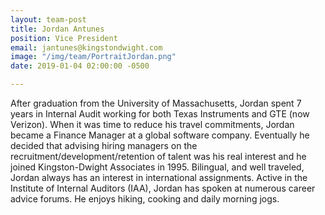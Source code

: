 ```yaml
---
layout: team-post
title: Jordan Antunes
position: Vice President
email: jantunes@kingstondwight.com
image: "/img/team/PortraitJordan.png"
date: 2019-01-04 02:00:00 -0500

---
```

After graduation from the University of Massachusetts, Jordan spent 7 years in Internal Audit working for both Texas Instruments and GTE (now Verizon).  When it was time to reduce his travel commitments, Jordan became a Finance Manager at a global software company.  Eventually he decided that advising hiring managers on the recruitment/development/retention of talent was his real interest and he joined Kingston-Dwight Associates in 1995.  Bilingual, and well traveled, Jordan always has an interest in international assignments. Active in the Institute of Internal Auditors (IAA), Jordan has spoken at numerous career advice forums.  He enjoys hiking, cooking and daily morning jogs.
